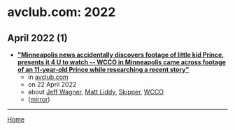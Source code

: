 # avclub.com: 2022

## April 2022 (1)

 - [**"Minneapolis news accidentally discovers footage of little kid Prince, presents it 4 U to watch -- WCCO in Minneapolis came across footage of an 11-year-old Prince while researching a recent story"**](https://www.avclub.com/young-prince-interview-wcco-minneapolis-1848745364)
    - in [avclub.com](../../../publications/a-e/avclub-com/index.md)
    - on 22 April 2022
    - about [Jeff Wagner](../../../topics/jeff-wagner/index.md), [Matt Liddy](../../../topics/matt-liddy/index.md), [Skipper](../../../topics/skipper/index.md), [WCCO](../../../topics/wcco/index.md)
    - ([mirror](https://web.archive.org/web/*/https://www.avclub.com/young-prince-interview-wcco-minneapolis-1848745364))

----

[Home](../index.md)
